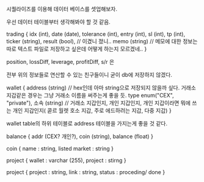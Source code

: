 시퀄라이즈를 이용해 데이터 베이스를 셋업해보자.

우선 데이터 테이블부터 생각해봐야 할 것 같음.

trading {
    idx (int),
    date (date),
    tolerance (int),
    entry (int),
    sl (int),
    tp (int),
    ticker (string),
    result (bool), // 이겼니 졌니..
    memo (string) // 메모에 대한 정보는 따로 텍스트 파일로 저장하고 싶은데 어떻게 하는지 모르겠네..
}

position, lossDiff, leverage, profitDiff, s/r 은

전부 위의 정보들로 연산할 수 있는 친구들이니 굳이 db에 저장하지 않겠다.

wallet {
    address (string) // hex인데 아마 string으로 저장되지 않을까 싶다. 거래소 지갑같은 경우는 그냥 거래소 이름을 써주는게 좋을 듯.
    type enum("CEX", "private"),
    소속 (string) // 거래소 지갑인지, 개인 지갑인지, 개인 지갑이라면 뭐에 쓰는 개인 지갑인지( 콛르 월렛 호소 지갑, 주로 에드하려는 지갑, 다중 지갑)
}

wallet table의 하위 테이블로 address 테이블을 가지는게 좋을 것 같다.

balance {
    addr (CEX? 개인?),
    coin (string),
    balance (float)
}

coin {
    name : string,
    listed market : string
}

project {
    wallet : varchar (255),
    project : stirng
}

project {
    project : string,
    link : string,
    status : proceding/ done
}